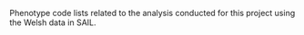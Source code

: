 Phenotype code lists related to the analysis conducted for this project using the Welsh data in SAIL.
